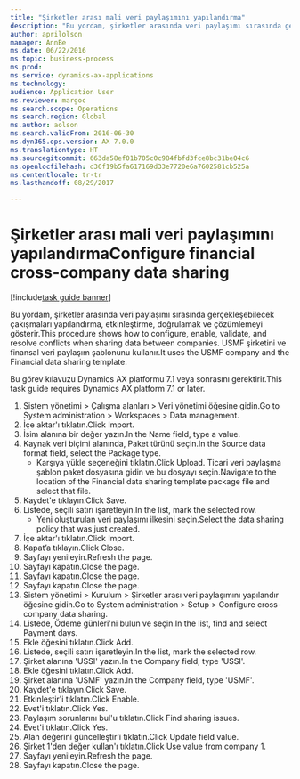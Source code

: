 ```yaml
--- 
title: "Şirketler arası mali veri paylaşımını yapılandırma"
description: "Bu yordam, şirketler arasında veri paylaşımı sırasında gerçekleşebilecek çakışmaları yapılandırma, etkinleştirme, doğrulamak ve çözümlemeyi gösterir."
author: aprilolson
manager: AnnBe
ms.date: 06/22/2016
ms.topic: business-process
ms.prod: 
ms.service: dynamics-ax-applications
ms.technology: 
audience: Application User
ms.reviewer: margoc
ms.search.scope: Operations
ms.search.region: Global
ms.author: aolson
ms.search.validFrom: 2016-06-30
ms.dyn365.ops.version: AX 7.0.0
ms.translationtype: HT
ms.sourcegitcommit: 663da58ef01b705c0c984fbfd3fce8bc31be04c6
ms.openlocfilehash: d36f19b5fa617169d33e7720e6a7602581cb525a
ms.contentlocale: tr-tr
ms.lasthandoff: 08/29/2017

---
```

# <a name="configure-financial-cross-company-data-sharing"></a><span data-ttu-id="063e3-103">Şirketler arası mali veri paylaşımını yapılandırma</span><span class="sxs-lookup"><span data-stu-id="063e3-103">Configure financial cross-company data sharing</span></span>

[!include[task guide banner](../../includes/task-guide-banner.md)]

<span data-ttu-id="063e3-104">Bu yordam, şirketler arasında veri paylaşımı sırasında gerçekleşebilecek çakışmaları yapılandırma, etkinleştirme, doğrulamak ve çözümlemeyi gösterir.</span><span class="sxs-lookup"><span data-stu-id="063e3-104">This procedure shows how to configure, enable, validate, and resolve conflicts when sharing data between companies.</span></span> <span data-ttu-id="063e3-105">USMF şirketini ve finansal veri paylaşım şablonunu kullanır.</span><span class="sxs-lookup"><span data-stu-id="063e3-105">It uses the USMF company and the Financial data sharing template.</span></span>



<span data-ttu-id="063e3-106">Bu görev kılavuzu Dynamics AX platformu 7.1 veya sonrasını gerektirir.</span><span class="sxs-lookup"><span data-stu-id="063e3-106">This task guide requires Dynamics AX platform 7.1 or later.</span></span>

1. <span data-ttu-id="063e3-107">Sistem yönetimi > Çalışma alanları > Veri yönetimi öğesine gidin.</span><span class="sxs-lookup"><span data-stu-id="063e3-107">Go to System administration > Workspaces > Data management.</span></span>
2. <span data-ttu-id="063e3-108">İçe aktar'ı tıklatın.</span><span class="sxs-lookup"><span data-stu-id="063e3-108">Click Import.</span></span>
3. <span data-ttu-id="063e3-109">İsim alanına bir değer yazın.</span><span class="sxs-lookup"><span data-stu-id="063e3-109">In the Name field, type a value.</span></span>
4. <span data-ttu-id="063e3-110">Kaynak veri biçimi alanında, Paket türünü seçin.</span><span class="sxs-lookup"><span data-stu-id="063e3-110">In the Source data format field, select the Package type.</span></span>
    * <span data-ttu-id="063e3-111">Karşıya yükle seçeneğini tıklatın.</span><span class="sxs-lookup"><span data-stu-id="063e3-111">Click Upload.</span></span> <span data-ttu-id="063e3-112">Ticari veri paylaşma şablon paket dosyasına gidin ve bu dosyayı seçin.</span><span class="sxs-lookup"><span data-stu-id="063e3-112">Navigate to the location of the Financial data sharing template package file and select that file.</span></span>  
5. <span data-ttu-id="063e3-113">Kaydet'e tıklayın.</span><span class="sxs-lookup"><span data-stu-id="063e3-113">Click Save.</span></span>
6. <span data-ttu-id="063e3-114">Listede, seçili satırı işaretleyin.</span><span class="sxs-lookup"><span data-stu-id="063e3-114">In the list, mark the selected row.</span></span>
    * <span data-ttu-id="063e3-115">Yeni oluşturulan veri paylaşımı ilkesini seçin.</span><span class="sxs-lookup"><span data-stu-id="063e3-115">Select the data sharing policy that was just created.</span></span>  
7. <span data-ttu-id="063e3-116">İçe aktar'ı tıklatın.</span><span class="sxs-lookup"><span data-stu-id="063e3-116">Click Import.</span></span>
8. <span data-ttu-id="063e3-117">Kapat’a tıklayın.</span><span class="sxs-lookup"><span data-stu-id="063e3-117">Click Close.</span></span>
9. <span data-ttu-id="063e3-118">Sayfayı yenileyin.</span><span class="sxs-lookup"><span data-stu-id="063e3-118">Refresh the page.</span></span>
10. <span data-ttu-id="063e3-119">Sayfayı kapatın.</span><span class="sxs-lookup"><span data-stu-id="063e3-119">Close the page.</span></span>
11. <span data-ttu-id="063e3-120">Sayfayı kapatın.</span><span class="sxs-lookup"><span data-stu-id="063e3-120">Close the page.</span></span>
12. <span data-ttu-id="063e3-121">Sayfayı kapatın.</span><span class="sxs-lookup"><span data-stu-id="063e3-121">Close the page.</span></span>
13. <span data-ttu-id="063e3-122">Sistem yönetimi > Kurulum > Şirketler arası veri paylaşımını yapılandır öğesine gidin.</span><span class="sxs-lookup"><span data-stu-id="063e3-122">Go to System administration > Setup > Configure cross-company data sharing.</span></span>
14. <span data-ttu-id="063e3-123">Listede, Ödeme günleri'ni bulun ve seçin.</span><span class="sxs-lookup"><span data-stu-id="063e3-123">In the list, find and select Payment days.</span></span>
15. <span data-ttu-id="063e3-124">Ekle öğesini tıklatın.</span><span class="sxs-lookup"><span data-stu-id="063e3-124">Click Add.</span></span>
16. <span data-ttu-id="063e3-125">Listede, seçili satırı işaretleyin.</span><span class="sxs-lookup"><span data-stu-id="063e3-125">In the list, mark the selected row.</span></span>
17. <span data-ttu-id="063e3-126">Şirket alanına 'USSI' yazın.</span><span class="sxs-lookup"><span data-stu-id="063e3-126">In the Company field, type 'USSI'.</span></span>
18. <span data-ttu-id="063e3-127">Ekle öğesini tıklatın.</span><span class="sxs-lookup"><span data-stu-id="063e3-127">Click Add.</span></span>
19. <span data-ttu-id="063e3-128">Şirket alanına 'USMF' yazın.</span><span class="sxs-lookup"><span data-stu-id="063e3-128">In the Company field, type 'USMF'.</span></span>
20. <span data-ttu-id="063e3-129">Kaydet'e tıklayın.</span><span class="sxs-lookup"><span data-stu-id="063e3-129">Click Save.</span></span>
21. <span data-ttu-id="063e3-130">Etkinleştir'i tıklatın.</span><span class="sxs-lookup"><span data-stu-id="063e3-130">Click Enable.</span></span>
22. <span data-ttu-id="063e3-131">Evet'i tıklatın.</span><span class="sxs-lookup"><span data-stu-id="063e3-131">Click Yes.</span></span>
23. <span data-ttu-id="063e3-132">Paylaşım sorunlarını bul'u tıklatın.</span><span class="sxs-lookup"><span data-stu-id="063e3-132">Click Find sharing issues.</span></span>
24. <span data-ttu-id="063e3-133">Evet'i tıklatın.</span><span class="sxs-lookup"><span data-stu-id="063e3-133">Click Yes.</span></span>
25. <span data-ttu-id="063e3-134">Alan değerini güncelleştir'i tıklatın.</span><span class="sxs-lookup"><span data-stu-id="063e3-134">Click Update field value.</span></span>
26. <span data-ttu-id="063e3-135">Şirket 1'den değer kullan'ı tıklatın.</span><span class="sxs-lookup"><span data-stu-id="063e3-135">Click Use value from company 1.</span></span>
27. <span data-ttu-id="063e3-136">Sayfayı yenileyin.</span><span class="sxs-lookup"><span data-stu-id="063e3-136">Refresh the page.</span></span>
28. <span data-ttu-id="063e3-137">Sayfayı kapatın.</span><span class="sxs-lookup"><span data-stu-id="063e3-137">Close the page.</span></span>


